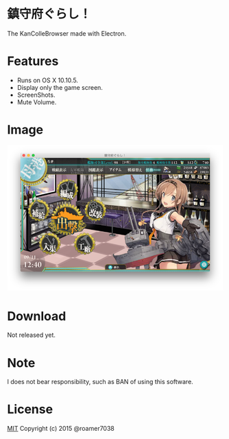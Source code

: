 # 鎮守府ぐらし！
The KanColleBrowser made with Electron.

# Features
* Runs on OS X 10.10.5.
* Display only the game screen.
* ScreenShots.
* Mute Volume.

# Image
![鎮守府ぐらし！](images/image.png)

# Download
Not released yet.

# Note
I does not bear responsibility, such as BAN of using this software.  

# License
[MIT](./LICENSE)
Copyright (c) 2015 @roamer7038 
